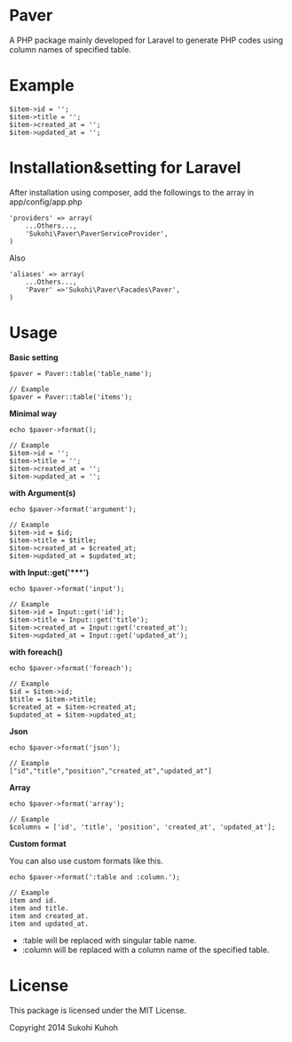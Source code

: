 Paver
=====

A PHP package mainly developed for Laravel to generate PHP codes using column names of specified table.

Example
====
    $item->id = '';
    $item->title = '';
    $item->created_at = '';
    $item->updated_at = '';
 
Installation&setting for Laravel
====

After installation using composer, add the followings to the array in  app/config/app.php

    'providers' => array(  
        ...Others...,  
        'Sukohi\Paver\PaverServiceProvider', 
    )

Also

    'aliases' => array(  
        ...Others...,  
        'Paver' =>'Sukohi\Paver\Facades\Paver',
    )

Usage
====

**Basic setting**

    $paver = Paver::table('table_name');
    
    // Example
    $paver = Paver::table('items');

**Minimal way**

    echo $paver->format();
    
    // Example
    $item->id = '';
    $item->title = '';
    $item->created_at = '';
    $item->updated_at = '';

**with Argument(s)**  

    echo $paver->format('argument');
    
    // Example
    $item->id = $id;
    $item->title = $title;
    $item->created_at = $created_at;
    $item->updated_at = $updated_at;

**with Input::get('\*\*\*')**

    echo $paver->format('input');
    
    // Example
    $item->id = Input::get('id');
    $item->title = Input::get('title');
    $item->created_at = Input::get('created_at');
    $item->updated_at = Input::get('updated_at');

**with foreach()**
    
    echo $paver->format('foreach');
    
    // Example
    $id = $item->id;
    $title = $item->title;
    $created_at = $item->created_at;
    $updated_at = $item->updated_at;
    
**Json**

    echo $paver->format('json');
    
    // Example
    ["id","title","position","created_at","updated_at"]
    
**Array**
    
    echo $paver->format('array');
    
    // Example
    $columns = ['id', 'title', 'position', 'created_at', 'updated_at'];
    
**Custom format**

You can also use custom formats like this.

    echo $paver->format(':table and :column.');
    
    // Example
    item and id.
    item and title.
    item and created_at.
    item and updated_at.

* :table will be replaced with singular table name.  
* :column will be replaced with a column name of the specified table.

License
====
This package is licensed under the MIT License.

Copyright 2014 Sukohi Kuhoh